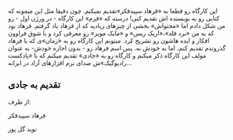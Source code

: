 این کارگاه رو قطعا به «فرهاد سپیدفکر»تقدیم نمیکنم. چون دقیقا مثل این میمونه که کتابی رو به نویسنده اش تقدیم کنی! درسته که «فرم» این کارگاه - در ورژن اول - رو من شکل دادم اما «محتواش» بخشی از چیزهای زیادیه که از فرهاد یاد گرفتم. فرهاد بود که به من «برد فلد»،«اریک ریس» و «مایک مویر» رو معرفی کرد و با شوق فراوون افکار و ایده هاشون رو تشریح کرد. میتونم این کارگاه رو به «زمان»ی که با فرهاد گذروندم تقدیم کنم، اما به خودش نه. پس اسم فرهاد رو - بدون اجازه خودش- به عنوان مولف این کارگاه ذکر میکنم و کارگاه رو به «جادی» تقدیم میکنم که با «پادکست رادیوگیک»ش صدای نرم افزارهای آزاد در ایرانه...

## تقدیم به جادی



از طرف:

فرهاد سپیدفکر

نوید گل پور

